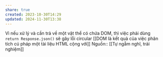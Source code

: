 ```yaml
---
share: true
created: 2023-10-30T14:29
updated: 2024-11-30T13:38
---
```

Vì nếu xử lý và cần trả về một vật thể có chứa DOM, thì việc phải dùng `return Response.json()` sẽ gây lỗi circular
[[DOM là kết quả của việc phân tích cú pháp một tài liệu HTML cộng với]]
Nguồn:: [[Tự ngẫm nghĩ, trải nghiệm]]